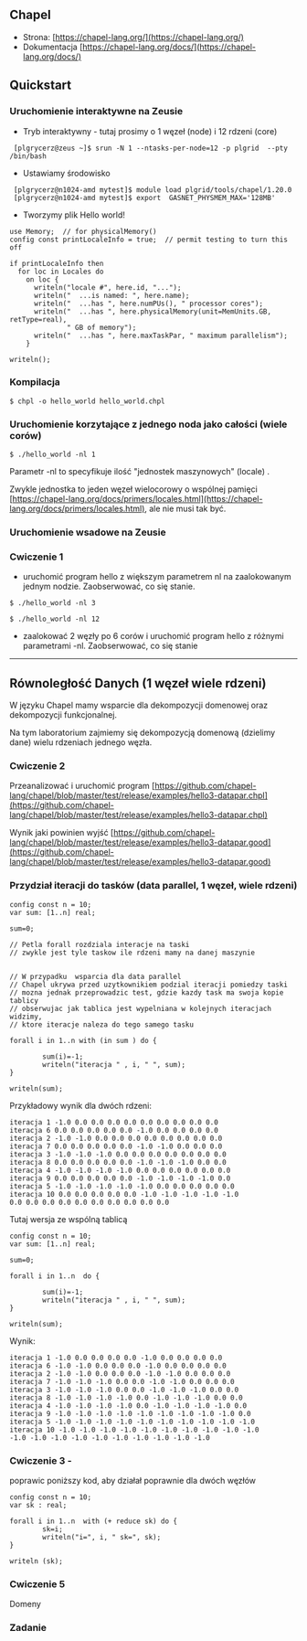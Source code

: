 <!-- class: center, middle, inverse -->

## Chapel
* Strona: [https://chapel-lang.org/](https://chapel-lang.org/)
* Dokumentacja [https://chapel-lang.org/docs/](https://chapel-lang.org/docs/) 

## Quickstart
### Uruchomienie interaktywne  na Zeusie
* Tryb interaktywny - tutaj prosimy o 1 węzeł (node) i 12 rdzeni (core) 
```shell
 [plgrycerz@zeus ~]$ srun -N 1 --ntasks-per-node=12 -p plgrid  --pty /bin/bash
```
* Ustawiamy środowisko 
```shell
 [plgrycerz@n1024-amd mytest]$ module load plgrid/tools/chapel/1.20.0
 [plgrycerz@n1024-amd mytest]$ export  GASNET_PHYSMEM_MAX='128MB'
```
* Tworzymy plik Hello world! 

```chapel
use Memory;  // for physicalMemory()
config const printLocaleInfo = true;  // permit testing to turn this off

if printLocaleInfo then
  for loc in Locales do
    on loc {
      writeln("locale #", here.id, "...");
      writeln("  ...is named: ", here.name);
      writeln("  ...has ", here.numPUs(), " processor cores");
      writeln("  ...has ", here.physicalMemory(unit=MemUnits.GB, retType=real),
              " GB of memory");
      writeln("  ...has ", here.maxTaskPar, " maximum parallelism");
    }

writeln();

```
### Kompilacja
```shell
$ chpl -o hello_world hello_world.chpl
```
 ### Uruchomienie korzytające z jednego noda jako całości (wiele corów)
 ```shell
$ ./hello_world -nl 1
```
Parametr -nl to specyfikuje ilość "jednostek maszynowych" (locale) . 

Zwykle jednostka  to jeden węzeł wielocorowy o wspólnej pamięci [https://chapel-lang.org/docs/primers/locales.html](https://chapel-lang.org/docs/primers/locales.html), ale nie musi tak być.  


### Uruchomienie wsadowe  na Zeusie

### Cwiczenie 1
- uruchomić program hello z większym parametrem nl na zaalokowanym jednym nodzie. Zaobserwować, co się stanie. 
```shell
$ ./hello_world -nl 3
```
```shell
$ ./hello_world -nl 12
```
- zaalokować 2 węzły po 6 corów i uruchomić program hello z różnymi parametrami -nl. Zaobserwować, co się stanie
---
## Równoległość Danych (1 węzeł wiele rdzeni)

W języku Chapel mamy wsparcie dla dekompozycji domenowej oraz dekompozycji funkcjonalnej.  

Na tym laboratorium zajmiemy się dekompozycją domenową (dzielimy dane) wielu rdzeniach jednego węzła.

### Cwiczenie 2

Przeanalizować i uruchomić program [https://github.com/chapel-lang/chapel/blob/master/test/release/examples/hello3-datapar.chpl](https://github.com/chapel-lang/chapel/blob/master/test/release/examples/hello3-datapar.chpl)


Wynik jaki powinien wyjść [https://github.com/chapel-lang/chapel/blob/master/test/release/examples/hello3-datapar.good](https://github.com/chapel-lang/chapel/blob/master/test/release/examples/hello3-datapar.good)

### Przydział iteracji do tasków (data parallel, 1 węzeł, wiele rdzeni)

```chapel
config const n = 10;
var sum: [1..n] real;

sum=0;

// Petla forall rozdziala interacje na taski
// zwykle jest tyle taskow ile rdzeni mamy na danej maszynie


// W przypadku  wsparcia dla data parallel
// Chapel ukrywa przed uzytkownikiem podzial iteracji pomiedzy taski
// mozna jednak przeprowadzic test, gdzie kazdy task ma swoja kopie tablicy
// obserwujac jak tablica jest wypelniana w kolejnych iteracjach widzimy,
// ktore iteracje naleza do tego samego tasku

forall i in 1..n with (in sum ) do {

        sum(i)=-1;
        writeln("iteracja " , i, " ", sum);
}

writeln(sum);
```

Przykładowy wynik dla dwóch rdzeni:
```shell
iteracja 1 -1.0 0.0 0.0 0.0 0.0 0.0 0.0 0.0 0.0 0.0
iteracja 6 0.0 0.0 0.0 0.0 0.0 -1.0 0.0 0.0 0.0 0.0
iteracja 2 -1.0 -1.0 0.0 0.0 0.0 0.0 0.0 0.0 0.0 0.0
iteracja 7 0.0 0.0 0.0 0.0 0.0 -1.0 -1.0 0.0 0.0 0.0
iteracja 3 -1.0 -1.0 -1.0 0.0 0.0 0.0 0.0 0.0 0.0 0.0
iteracja 8 0.0 0.0 0.0 0.0 0.0 -1.0 -1.0 -1.0 0.0 0.0
iteracja 4 -1.0 -1.0 -1.0 -1.0 0.0 0.0 0.0 0.0 0.0 0.0
iteracja 9 0.0 0.0 0.0 0.0 0.0 -1.0 -1.0 -1.0 -1.0 0.0
iteracja 5 -1.0 -1.0 -1.0 -1.0 -1.0 0.0 0.0 0.0 0.0 0.0
iteracja 10 0.0 0.0 0.0 0.0 0.0 -1.0 -1.0 -1.0 -1.0 -1.0
0.0 0.0 0.0 0.0 0.0 0.0 0.0 0.0 0.0 0.0

```

Tutaj wersja ze wspólną tablicą 

```chapel
config const n = 10;
var sum: [1..n] real;

sum=0;

forall i in 1..n  do {

        sum(i)=-1;
        writeln("iteracja " , i, " ", sum);
}

writeln(sum);
```

Wynik:
```shell
iteracja 1 -1.0 0.0 0.0 0.0 0.0 -1.0 0.0 0.0 0.0 0.0
iteracja 6 -1.0 -1.0 0.0 0.0 0.0 -1.0 0.0 0.0 0.0 0.0
iteracja 2 -1.0 -1.0 0.0 0.0 0.0 -1.0 -1.0 0.0 0.0 0.0
iteracja 7 -1.0 -1.0 -1.0 0.0 0.0 -1.0 -1.0 0.0 0.0 0.0
iteracja 3 -1.0 -1.0 -1.0 0.0 0.0 -1.0 -1.0 -1.0 0.0 0.0
iteracja 8 -1.0 -1.0 -1.0 -1.0 0.0 -1.0 -1.0 -1.0 0.0 0.0
iteracja 4 -1.0 -1.0 -1.0 -1.0 0.0 -1.0 -1.0 -1.0 -1.0 0.0
iteracja 9 -1.0 -1.0 -1.0 -1.0 -1.0 -1.0 -1.0 -1.0 -1.0 0.0
iteracja 5 -1.0 -1.0 -1.0 -1.0 -1.0 -1.0 -1.0 -1.0 -1.0 -1.0
iteracja 10 -1.0 -1.0 -1.0 -1.0 -1.0 -1.0 -1.0 -1.0 -1.0 -1.0
-1.0 -1.0 -1.0 -1.0 -1.0 -1.0 -1.0 -1.0 -1.0 -1.0
```
### Cwiczenie 3 -

poprawic poniższy kod, aby działał poprawnie dla dwóch  węzłów

```chapel
config const n = 10;
var sk : real;

forall i in 1..n  with (+ reduce sk) do {
        sk=i;
        writeln("i=", i, " sk=", sk);
}

writeln (sk);

```
### Cwiczenie 5

Domeny 

### Zadanie 



